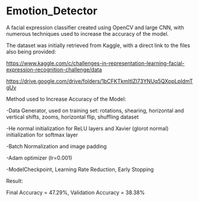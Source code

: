 # Emotion_Detector
A facial expression classifier created using OpenCV and large CNN, with numerous techniques used to increase the accuracy of the model.

The dataset was initially retrieved from Kaggle, with a direct link to the files also being provided:

https://www.kaggle.com/c/challenges-in-representation-learning-facial-expression-recognition-challenge/data

https://drive.google.com/drive/folders/1bCFKTkmItIZl73YNUq5QXppLpIdmTgUv

Method used to Increase Accuracy of the Model:

-Data Generator, used on training set: rotations, shearing, horizontal and vertical shifts, zooms, horizontal flip, shuffling dataset

-He normal initialization for ReLU layers and Xavier (glorot normal) initialization for softmax layer

-Batch Normalization and image padding

-Adam optimizer (lr=0.001)

-ModelCheckpoint, Learning Rate Reduction, Early Stopping


Result:

Final Accuracy = 47.29%, Validation Accuracy = 38.38%
